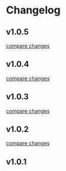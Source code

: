 # Changelog


## v1.0.5

[compare changes](https://github.com/openmost/nuxt-matomo/compare/v1.0.4...v1.0.5)

## v1.0.4

[compare changes](https://github.com/openmost/nuxt-matomo/compare/v1.0.3...v1.0.4)

## v1.0.3

[compare changes](https://github.com/openmost/nuxt-matomo/compare/v1.0.2...v1.0.3)

## v1.0.2

[compare changes](https://github.com/openmost/nuxt-matomo/compare/v1.0.1...v1.0.2)

## v1.0.1

